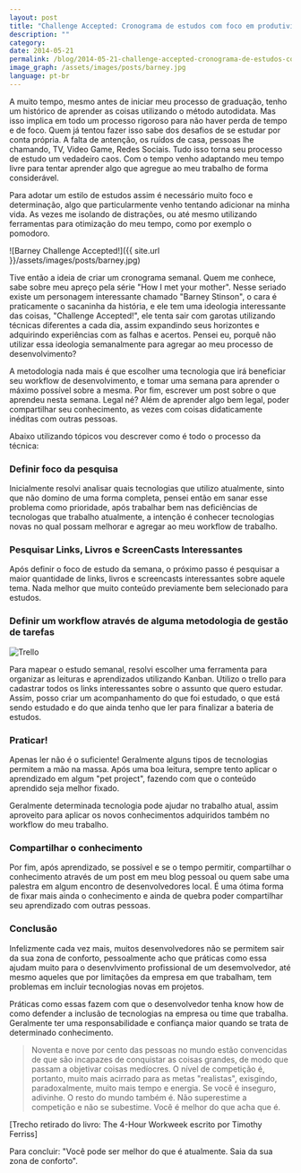 ```yaml
---
layout: post
title: "Challenge Accepted: Cronograma de estudos com foco em produtividade"
description: ""
category:
date: 2014-05-21
permalink: /blog/2014-05-21-challenge-accepted-cronograma-de-estudos-com-foco-em-produtividade
image_graph: /assets/images/posts/barney.jpg
language: pt-br
---
```


<!-- more -->

A muito tempo, mesmo antes de iniciar meu processo de graduação, tenho um histórico de aprender as coisas utilizando o método autodidata. Mas isso implica em todo um processo rigoroso para não haver perda de tempo e de foco. Quem já tentou fazer isso sabe dos desafios de se estudar por conta própria. A falta de antenção, os ruídos de casa, pessoas lhe chamando, TV, Video Game, Redes Sociais. Tudo isso torna seu processo de estudo um vedadeiro caos. Com o tempo venho adaptando meu tempo livre para tentar aprender algo que agregue ao meu trabalho de forma considerável.

Para adotar um estilo de estudos assim é necessário muito foco e determinação, algo que particularmente venho tentando adicionar na minha vida. As vezes me isolando de distrações, ou até mesmo utilizando ferramentas para otimização do meu tempo, como por exemplo o pomodoro.

![Barney Challenge Accepted!]({{ site.url }}/assets/images/posts/barney.jpg)

Tive então a ideia de criar um cronograma semanal. Quem me conhece, sabe sobre meu apreço pela série "How I met your mother". Nesse seriado existe um personagem interessante chamado "Barney Stinson", o cara é praticamente o sacaninha da história, e ele tem uma ideologia interessante das coisas, "Challenge Accepted!", ele tenta sair com garotas utilizando técnicas diferentes a cada dia, assim expandindo seus horizontes e adquirindo experiências com as falhas e acertos. Pensei eu, porquê não utilizar essa ideologia semanalmente para agregar ao meu processo de desenvolvimento?

A metodologia nada mais é que escolher uma tecnologia que irá beneficiar seu workflow de desenvolvimento, e tomar uma semana para aprender o máximo possível sobre a mesma. Por fim, escrever um post sobre o que aprendeu nesta semana. Legal né? Além de aprender algo bem legal, poder compartilhar seu conhecimento, as vezes com coisas didaticamente inéditas com outras pessoas.

Abaixo utilizando tópicos vou descrever como é todo o processo da técnica:

### Definir foco da pesquisa
Inicialmente resolvi analisar quais tecnologias que utilizo atualmente, sinto que não domino de uma forma completa, pensei então em sanar esse problema como prioridade, após trabalhar bem nas deficiências de tecnologas que trabalho atualmente, a intenção é conhecer tecnologias novas no qual possam melhorar e agregar ao meu workflow de trabalho.

### Pesquisar Links, Livros e ScreenCasts Interessantes
Após definir o foco de estudo da semana, o próximo passo é pesquisar a maior quantidade de links, livros e screencasts interessantes sobre aquele tema. Nada melhor que muito conteúdo previamente bem selecionado para estudos.


### Definir um workflow através de alguma metodologia de gestão de tarefas

![Trello](https://copy.com/71w0iJ9KDRnr/Screen%20Shot%202014-05-18%20at%203.41.14%20AM.png?revision=685569)

Para mapear o estudo semanal, resolvi escolher uma ferramenta para organizar as leituras e aprendizados utilizando Kanban. Utilizo o trello para cadastrar todos os links interessantes sobre o assunto que quero estudar. Assim, posso criar um acompanhamento do que foi estudado, o que está sendo estudado e do que ainda tenho que ler para finalizar a bateria de estudos.

### Praticar!
Apenas ler não é o suficiente!  Geralmente alguns tipos de tecnologias permitem a mão na massa. Após uma boa leitura, sempre tento aplicar o aprendizado em algum "pet project", fazendo com que o conteúdo aprendido seja melhor fixado.

Geralmente determinada tecnologia pode ajudar no trabalho atual, assim aproveito para aplicar os novos conhecimentos adquiridos também no workflow do meu trabalho.

### Compartilhar o conhecimento
Por fim, após aprendizado, se possível e se o tempo permitir, compartilhar o conhecimento através de um post em meu blog pessoal ou quem sabe uma palestra em algum encontro de desenvolvedores local. É uma ótima forma de fixar mais ainda o conhecimento e ainda de quebra poder compartilhar seu aprendizado com outras pessoas.

### Conclusão
Infelizmente cada vez mais, muitos desenvolvedores não se permitem sair da sua zona de conforto, pessoalmente acho que práticas como essa ajudam muito para o desenvlvimento profissional de um desemvolvedor, até mesmo aqueles que por limitações da empresa em que trabalham, tem problemas em incluir tecnologias novas em projetos.

Práticas como essas fazem com que o desenvolvedor tenha know how de como defender a inclusão de tecnologias na empresa ou time que trabalha. Geralmente ter uma responsabilidade e confiança maior quando se trata de determinado conhecimento.

> Noventa e nove por cento das pessoas no mundo estão convencidas de que são incapazes de conquistar as coisas grandes, de modo que passam a objetivar coisas medíocres. O nível de competição é, portanto, muito mais acirrado para as metas "realistas", exisgindo, paradoxalmente, muito mais tempo e energia. Se você é inseguro, adivinhe. O resto do mundo também é. Não superestime a competição e não se subestime. Você é melhor do que acha que é.

[Trecho retirado do livro: The 4-Hour Workweek escrito por Timothy Ferriss]

Para concluir: "Você pode ser melhor do que é atualmente. Saia da sua zona de conforto".
